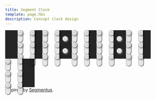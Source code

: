 ```yaml
---
title: Segment Clock
template: page.hbs
description: Concept clock design
---
```

<style type="text/css">
.toosmall {
    display: none;
}

.container.box.style3 {
    padding: 0;
    text-align: center;
}

#post section {
    background: black;
    padding: 1em;
    text-align: center;
}

.cover {
    position: relative;
    background: black;
    opacity: 0.85;
    z-index: 1;
}

.before, .middle, .after {
    float: left;
}

.marker.blink .knob {
    visibility: hidden;
}

.clear {
    clear: both;
}

.digit {
    position: relative;
    float: left;
}

.node {
    position: absolute;
}

.edge {
    position: absolute;
    transition-duration: 0.5s;
    background: #e6e6e6;
}

.knob {
    background-color: #e6e6e6;
    z-index: 1;
    position: absolute;
}

.inner {
    position: absolute;
}

@media (max-width: 320px) {
    .maincontent {
        display: none;
    }
    .toosmall {
        display: block;
    }
}
@media (min-width: 321px) and (max-width: 479px) {
    #post section {
        padding: 0em;
    }

    section .top, section .bottom {
        height: 60px;
    }

    .before, .middle, .after {
        height: 66px;
        width: 15px;
    }

    .before, .after, .marker {
        width: 21px;
    }

    .marker .knob {
        left: 5px;
    }

    .marker .knob:nth-child(1) {
        top: 12px;
    }

    .marker .knob:nth-child(2) {
        top: 42px;
    }

    .digit {
        width: 38px;
        height: 66px;
    }

    .edge {
        width: 8px;
        height: 26px;
        border: 1px solid #aaa;
        border-radius: 12px;
        transform-origin: 4px 4px;
        box-shadow: 1px 1px 1px #666;
    }

    .knob {
        width: 8px;
        height: 8px;
        border: 1px solid #aaa;
        border-radius: 6px;
        box-shadow: 2px 2px 4px #666;
    }

    .inner {
        width: 4px;
        height: 4px;
        border: 1px solid #aaa;
        border-radius: 4px;
        left: 2px;
        top: 2px;
    }

    .node:nth-child(1) {
        left: 0;
        top: 0;
    }
    .node:nth-child(2) {
        right: 10px;
        top: 0;
    }
    .node:nth-child(3) {
        left: 0;
        top: 28px;
    }
    .node:nth-child(4) {
        right: 10px;
        top: 28px;
    }
    .node:nth-child(5) {
        left: 0;
        bottom: 10px;
    }
    .node:nth-child(6) {
        right: 10px;
        bottom: 10px;
    }
}
@media (min-width: 480px) and (max-width: 960px) {
    #post section {
        padding: 0em;
    }

    section .top, section .bottom {
        height: 60px;
    }

    .before, .middle, .after {
        height: 92px;
        width: 25px;
    }

    .before, .after {
        width: 40px;
    }

    .marker {
        width: 40px;
    }

    .marker .knob {
        left: 10px;
    }

    .marker .knob:nth-child(1) {
        top: 19px;
    }

    .marker .knob:nth-child(2) {
        top: 58px;
    }

    .digit {
        width: 55px;
        height: 92px;
    }

    .edge {
        width: 15px;
        height: 37px;
        border: 1px solid #aaa;
        border-radius: 10px;
        transform-origin: 8px 8px;
        box-shadow: 1px 1px 1px #666;
    }

    .knob {
        width: 15px;
        height: 15px;
        border: 1px solid #aaa;
        border-radius: 8px;
        box-shadow: 2px 2px 4px #666;
    }

    .inner {
        width: 6px;
        height: 6px;
        border: 1px solid #aaa;
        border-radius: 8px;
        left: 4px;
        top: 4px;
    }

    .node:nth-child(1) {
        left: 0;
        top: 0;
    }
    .node:nth-child(2) {
        right: 15px;
        top: 0;
    }
    .node:nth-child(3) {
        left: 0;
        top: 39px;
    }
    .node:nth-child(4) {
        right: 15px;
        top: 39px;
    }
    .node:nth-child(5) {
        left: 0;
        bottom: 15px;
    }
    .node:nth-child(6) {
        right: 15px;
        bottom: 15px;
    }
}
@media (min-width: 961px) {
    #post section {
        padding: 1em;
    }

    section .top, section .bottom {
        height: 60px;
    }

    .before, .middle, .after {
        height: 157px;
        width: 50px;
    }

    .marker {
        width: 70px;
    }

    .marker .knob {
        left: 25px;
    }

    .marker .knob:nth-child(1) {
        top: 35px;
    }

    .marker .knob:nth-child(2) {
        top: 100px;
    }

    .digit {
        width: 90px;
        height: 155px;
    }

    .edge {
        width: 20px;
        height: 65px;
        border: 1px solid #aaa;
        border-radius: 12px;
        transform-origin: 11px 11px;
        box-shadow: 1px 1px 1px #666;
    }

    .knob {
        width: 20px;
        height: 20px;
        border: 1px solid #aaa;
        border-radius: 12px;
        box-shadow: 2px 2px 4px #666;
    }

    .inner {
        width: 10px;
        height: 10px;
        border: 1px solid #aaa;
        border-radius: 10px;
        left: 4px;
        top: 4px;
    }

    .node:nth-child(1) {
        left: 0;
        top: 0;
    }
    .node:nth-child(2) {
        right: 22px;
        top: 0;
    }
    .node:nth-child(3) {
        left: 0;
        top: 67px;
    }
    .node:nth-child(4) {
        right: 22px;
        top: 67px;
    }
    .node:nth-child(5) {
        left: 0;
        bottom: 22px;
    }
    .node:nth-child(6) {
        right: 22px;
        bottom: 22px;
    }
}

</style>

<div class="toosmall">Please switch to landscape mode or view on a bigger screen.</div>

<div class="cover top"></div>

<div class="maincontent">
<div class="cover before"></div>

<div class="digit" id="hour1">
    <div class="node 00">
        <div class="edge first"></div>
        <div class="edge second"></div>
        <div class="knob">
            <div class="inner"></div>
        </div>
    </div>
    <div class="node 01">
        <div class="edge first"></div>
        <div class="edge second"></div>
        <div class="knob">
            <div class="inner"></div>
        </div>
    </div>
    <div class="node 10">
        <div class="edge first"></div>
        <div class="edge second"></div>
        <div class="knob">
            <div class="inner"></div>
        </div>
    </div>
    <div class="node 11">
        <div class="edge first"></div>
        <div class="edge second"></div>
        <div class="knob">
            <div class="inner"></div>
        </div>
    </div>
    <div class="node 20">
        <div class="edge first"></div>
        <div class="edge second"></div>
        <div class="knob">
            <div class="inner"></div>
        </div>
    </div>
    <div class="node 21">
        <div class="edge first"></div>
        <div class="edge second"></div>
        <div class="knob">
            <div class="inner"></div>
        </div>
    </div>
</div>

<div class="cover middle"></div>

<div class="digit" id="hour0">
    <div class="node 00">
        <div class="edge first"></div>
        <div class="edge second"></div>
        <div class="knob">
            <div class="inner"></div>
        </div>
    </div>
    <div class="node 01">
        <div class="edge first"></div>
        <div class="edge second"></div>
        <div class="knob">
            <div class="inner"></div>
        </div>
    </div>
    <div class="node 10">
        <div class="edge first"></div>
        <div class="edge second"></div>
        <div class="knob">
            <div class="inner"></div>
        </div>
    </div>
    <div class="node 11">
        <div class="edge first"></div>
        <div class="edge second"></div>
        <div class="knob">
            <div class="inner"></div>
        </div>
    </div>
    <div class="node 20">
        <div class="edge first"></div>
        <div class="edge second"></div>
        <div class="knob">
            <div class="inner"></div>
        </div>
    </div>
    <div class="node 21">
        <div class="edge first"></div>
        <div class="edge second"></div>
        <div class="knob">
            <div class="inner"></div>
        </div>
    </div>
</div>

<div class="cover middle marker">
    <div class="knob">
        <div class="inner"></div>
    </div>
    <div class="knob">
        <div class="inner"></div>
    </div>
</div>

<div class="digit" id="min1">
    <div class="node 00">
        <div class="edge first"></div>
        <div class="edge second"></div>
        <div class="knob">
            <div class="inner"></div>
        </div>
    </div>
    <div class="node 01">
        <div class="edge first"></div>
        <div class="edge second"></div>
        <div class="knob">
            <div class="inner"></div>
        </div>
    </div>
    <div class="node 10">
        <div class="edge first"></div>
        <div class="edge second"></div>
        <div class="knob">
            <div class="inner"></div>
        </div>
    </div>
    <div class="node 11">
        <div class="edge first"></div>
        <div class="edge second"></div>
        <div class="knob">
            <div class="inner"></div>
        </div>
    </div>
    <div class="node 20">
        <div class="edge first"></div>
        <div class="edge second"></div>
        <div class="knob">
            <div class="inner"></div>
        </div>
    </div>
    <div class="node 21">
        <div class="edge first"></div>
        <div class="edge second"></div>
        <div class="knob">
            <div class="inner"></div>
        </div>
    </div>
</div>

<div class="cover middle"></div>

<div class="digit" id="min0">
    <div class="node 00">
        <div class="edge first"></div>
        <div class="edge second"></div>
        <div class="knob">
            <div class="inner"></div>
        </div>
    </div>
    <div class="node 01">
        <div class="edge first"></div>
        <div class="edge second"></div>
        <div class="knob">
            <div class="inner"></div>
        </div>
    </div>
    <div class="node 10">
        <div class="edge first"></div>
        <div class="edge second"></div>
        <div class="knob">
            <div class="inner"></div>
        </div>
    </div>
    <div class="node 11">
        <div class="edge first"></div>
        <div class="edge second"></div>
        <div class="knob">
            <div class="inner"></div>
        </div>
    </div>
    <div class="node 20">
        <div class="edge first"></div>
        <div class="edge second"></div>
        <div class="knob">
            <div class="inner"></div>
        </div>
    </div>
    <div class="node 21">
        <div class="edge first"></div>
        <div class="edge second"></div>
        <div class="knob">
            <div class="inner"></div>
        </div>
    </div>
</div>

<div class="cover middle marker">
    <div class="knob">
        <div class="inner"></div>
    </div>
    <div class="knob">
        <div class="inner"></div>
    </div>
</div>

<div class="digit" id="sec1">
    <div class="node 00">
        <div class="edge first"></div>
        <div class="edge second"></div>
        <div class="knob">
            <div class="inner"></div>
        </div>
    </div>
    <div class="node 01">
        <div class="edge first"></div>
        <div class="edge second"></div>
        <div class="knob">
            <div class="inner"></div>
        </div>
    </div>
    <div class="node 10">
        <div class="edge first"></div>
        <div class="edge second"></div>
        <div class="knob">
            <div class="inner"></div>
        </div>
    </div>
    <div class="node 11">
        <div class="edge first"></div>
        <div class="edge second"></div>
        <div class="knob">
            <div class="inner"></div>
        </div>
    </div>
    <div class="node 20">
        <div class="edge first"></div>
        <div class="edge second"></div>
        <div class="knob">
            <div class="inner"></div>
        </div>
    </div>
    <div class="node 21">
        <div class="edge first"></div>
        <div class="edge second"></div>
        <div class="knob">
            <div class="inner"></div>
        </div>
    </div>
</div>

<div class="cover middle"></div>

<div class="digit" id="sec0">
    <div class="node 00">
        <div class="edge first"></div>
        <div class="edge second"></div>
        <div class="knob">
            <div class="inner"></div>
        </div>
    </div>
    <div class="node 01">
        <div class="edge first"></div>
        <div class="edge second"></div>
        <div class="knob">
            <div class="inner"></div>
        </div>
    </div>
    <div class="node 10">
        <div class="edge first"></div>
        <div class="edge second"></div>
        <div class="knob">
            <div class="inner"></div>
        </div>
    </div>
    <div class="node 11">
        <div class="edge first"></div>
        <div class="edge second"></div>
        <div class="knob">
            <div class="inner"></div>
        </div>
    </div>
    <div class="node 20">
        <div class="edge first"></div>
        <div class="edge second"></div>
        <div class="knob">
            <div class="inner"></div>
        </div>
    </div>
    <div class="node 21">
        <div class="edge first"></div>
        <div class="edge second"></div>
        <div class="knob">
            <div class="inner"></div>
        </div>
    </div>
</div>

<div class="cover after"></div>
<div class="clear"></div>
</div>

<div class="cover bottom"></div>

<div class="center">Inspired by <a href="http://www.artlebedev.com/everything/segmentus/">Segmentus</a>.</div>

<script type="text/javascript">
$(document).ready(function() {
    var map = {
        "0" : [4, 2, 0, 2, 4, 2, 0, 6, 4, 6, 6, 0],
        "1" : [4, 2, 0, 1, 5, 2, 0, 6, 0, 2, 6, 0],
        "2" : [4, 2, 0, 2, 2, 2, 1, 6, 5, 6, 6, 0],
        "3" : [4, 2, 1, 2, 5, 6, 1, 6, 5, 0, 6, 0],
        "4" : [4, 2, 1, 0, 5, 6, 0, 6, 2, 0, 6, 0],
        "5" : [4, 2, 2, 6, 4, 6, 0, 2, 2, 0, 6, 2],
        "6" : [4, 2, 1, 6, 5, 6, 0, 2, 4, 6, 6, 2],
        "7" : [4, 2, 1, 2, 5, 0, 6, 6, 2, 0, 6, 0],
        "8" : [0, 6, 0, 2, 6, 0, 0, 6, 2, 6, 6, 0],
        "9" : [0, 6, 0, 2, 6, 2, 1, 2, 2, 5, 6, 0]
    };

    var setDigit = function(digitId, val) {
        var dirs = map[val];
        $(digitId).find('.edge').each(function(index, el) {
            $(el).css('transform', 'rotateZ(' + (dirs[index] * 45) + 'deg)');
        });
    }

    var func = function() {
        var date = new Date();
        var hour = ("0" + date.getHours()).slice(-2);

        setDigit("#hour1", hour.slice(0,1));
        setDigit("#hour0", hour.slice(1,2));

        var min = ("0" + date.getMinutes()).slice(-2);

        setDigit("#min1", min.slice(0,1));
        setDigit("#min0", min.slice(1,2));

        var sec = ("0" + date.getSeconds()).slice(-2);

        setDigit("#sec1", sec.slice(0,1));
        setDigit("#sec0", sec.slice(1,2));

        $('.marker').toggleClass('blink');
    }

    setInterval(func, 1000);
});
</script>